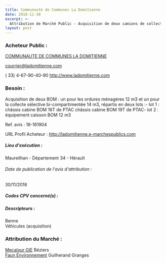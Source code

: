 ```yaml
---
title: Communauté de Communes La Domitienne
date: 2018-11-30
excerpt: >-
  Attribution de Marché Public - Acquisition de deux camions de collecte : un pour les ordures ménagères 12 m3 et un pour la collecte sélective bi-compartimentée 14 m3
layout: post
---
```


### Acheteur Public : 
<a href="/acheteur-33/siren-243400488"> COMMUNAUTE DE COMMUNES LA DOMITIENNE</a><br/>



courrier@ladomitienne.com

( 33) 4-67-90-40-90
http://www.ladomitienne.com
### Besoin :

Acquisition de deux BOM : un pour les ordures ménagères 12 m3 et un pour la collecte sélective bi-compartimentée 14 m3, répartis en deux lots :- lot 1 : châssis cabine BOM 16T de PTAC châssis cabine BOM 19T de PTAC- lot 2 : équipement caisson BOM 12 m3

Ref. avis : 18-161904

URL Profil Acheteur : http://ladomitienne.e-marchespublics.com

##### Lieu d'exécution :

Maureilhan - Département 34 - Hérault

###### Date de publication de l'avis d'attribution : 
30/11/2018

##### Codes CPV concerné(s) :

##### Descripteurs :
Benne <br/>
Véhicules (acquisition) <br/>

### Attribution du Marché :
<a href="/entreprise-254/siren-318102027"> Mecalour GIE</a>      Béziers <br/>
<a href="/entreprise-268/siren-775573009"> Faun Environnement</a>      Guilherand Granges <br/>
